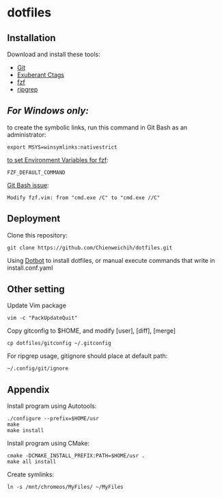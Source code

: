 # dotfiles

## Installation

Download and install these tools:

* [Git][git]
* [Exuberant Ctags][ctags]
* [fzf][fzf]
* [ripgrep][rg]

## _For Windows only:_

to create the symbolic links, run this command in Git Bash as an administrator:

    export MSYS=winsymlinks:nativestrict

[to set Environment Variables for fzf][fzf-wiki]:

    FZF_DEFAULT_COMMAND

[Git Bash issue][fzf-issue]:

    Modify fzf.vim: from "cmd.exe /C" to "cmd.exe //C"

## Deployment

Clone this repository:

    git clone https://github.com/Chienweichih/dotfiles.git

Using [Dotbot][dotbot] to install dotfiles, or manual execute commands that write in install.conf.yaml

## Other setting

Update Vim package

    vim -c "PackUpdateQuit"

Copy gitconfig to $HOME, and modify [user], [diff], [merge]

    cp dotfiles/gitconfig ~/.gitconfig

For ripgrep usage, gitignore should place at default path:

    ~/.config/git/ignore

## Appendix

Install program using Autotools:

    ./configure --prefix=$HOME/usr
    make
    make install

Install program using CMake:

    cmake -DCMAKE_INSTALL_PREFIX:PATH=$HOME/usr .
    make all install

Create symlinks:

    ln -s /mnt/chromeos/MyFiles/ ~/MyFiles



[git]: <https://git-scm.com/download/>
[ctags]: <https://sourceforge.net/projects/ctags/files/>
[fzf]: <https://github.com/junegunn/fzf/releases>
[rg]: <https://github.com/BurntSushi/ripgrep/releases>
[fzf-wiki]: <https://github.com/junegunn/fzf/wiki/Windows>
[fzf-issue]: <https://github.com/junegunn/fzf/issues/1983>
[dotbot]: <https://github.com/anishathalye/dotbot>
